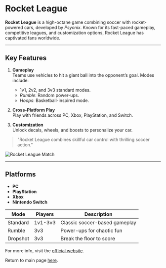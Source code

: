 # Rocket League

**Rocket League** is a high-octane game combining soccer with rocket-powered cars, developed by *Psyonix*. Known for its fast-paced gameplay, competitive leagues, and customization options, Rocket League has captivated fans worldwide.

---

## Key Features

1. **Gameplay**  
   Teams use vehicles to hit a giant ball into the opponent’s goal. Modes include:
   - 1v1, 2v2, and 3v3 standard modes.
   - *Rumble*: Random power-ups.
   - *Hoops*: Basketball-inspired mode.

2. **Cross-Platform Play**  
   Play with friends across PC, Xbox, PlayStation, and Switch.

3. **Customization**  
   Unlock decals, wheels, and boosts to personalize your car.

> "Rocket League combines skillful car control with thrilling soccer action."

![Rocket League Match](https://cdn.cloudflare.steamstatic.com/steam/apps/252950/header.jpg)

---

## Platforms
- **PC**
- **PlayStation**
- **Xbox**
- **Nintendo Switch**

| Mode        | Players | Description                    |
|-------------|---------|--------------------------------|
| Standard    | 1v1-3v3 | Classic soccer-based gameplay  |
| Rumble      | 3v3     | Power-ups for chaotic fun      |
| Dropshot    | 3v3     | Break the floor to score       |

For more info, visit the [official website](https://www.rocketleague.com).


Return to main page [here](README.md).
